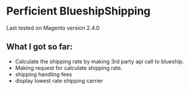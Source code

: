 Perficient BlueshipShipping
====================

Last tested on Magento version 2.4.0


What I got so far:
-----
- Calculate the shipping rate by making 3rd party api call to blueship.
- Making request for calculate shipping rate.  
- shipping handling fees
- display lowest rate shipping carrier 

